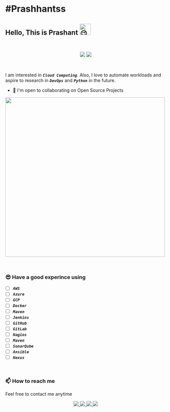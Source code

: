 # #Prashhantss

## Hello, This is Prashant <img src="https://fonts.gstatic.com/s/e/notoemoji/latest/1f609/512.gif" alt="😉" width="35" height="35">

<br />
<p align="center">
  <img src="https://skillicons.dev/icons?i=aws,gcp,azure,git,jenkins,docker,kubernetes,linux,mongodb,postgres,"/>
  <img src="https://skillicons.dev/icons?i=ansible,github,githubactions,gitlab,gradle,nginx,visualstudio,"/>
</p>
<br />

I am interested in ***`Cloud Computing`***. Also, I love to automate workloads and aspire to research in ***`DevOps`*** and ***`Python`*** in the future.

* 🤝  I'm open to collaborating on Open Source Projects

<p>
  <img src="https://github-readme-stats.vercel.app/api?username=prashhantss" width= "500" />
</p>

<br />

### 😎 Have a good experince using

* [ ] ***`AWS`***
* [ ] ***`Azure`***
* [ ] ***`GCP`***
* [ ] ***`Docker`***
* [ ] ***`Maven`***
* [ ] ***`Jenkins`***
* [ ] ***`GitHub`***
* [ ] ***`GitLab`***
* [ ] ***`Nagios`***
* [ ] ***`Maven`***
* [ ] ***`SonarQube`***
* [ ] ***`Ansible`***
* [ ] ***`Nexus`***

<br />

### 📫 How to reach me

Feel free to contact me anytime
<p align="center">
  <a href="https://twitter.com/prashhantss">
    <img src="https://skillicons.dev/icons?i=twitter"/>
  </a>
  <a href="https://www.linkedin.com/in/prashant-patil-563a33166/">
    <img src="https://skillicons.dev/icons?i=linkedin"/>
  </a>
  <a href="mailto:prashhantss@gmail.com">
    <img src="https://img.icons8.com/fluency/48/000000/mail.png"/>
  </a>
  <a href="https://www.instagram.com/prashhantss">
   <img src="https://skillicons.dev/icons?i=instagram" />
  </a>
</p>
